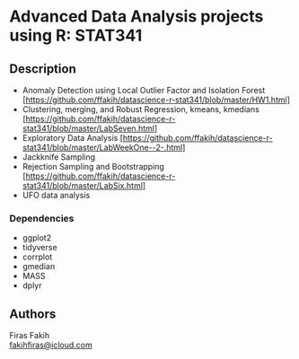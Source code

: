 # Advanced Data Analysis projects using R: STAT341

## Description

* Anomaly Detection using Local Outlier Factor and Isolation Forest [https://github.com/ffakih/datascience-r-stat341/blob/master/HW1.html]
* Clustering, merging, and Robust Regression, kmeans, kmedians [https://github.com/ffakih/datascience-r-stat341/blob/master/LabSeven.html]
* Exploratory Data Analysis [https://github.com/ffakih/datascience-r-stat341/blob/master/LabWeekOne--2-.html]
* Jackknife Sampling
* Rejection Sampling and Bootstrapping [https://github.com/ffakih/datascience-r-stat341/blob/master/LabSix.html]
* UFO data analysis


### Dependencies

* ggplot2
* tidyverse
* corrplot
* gmedian
* MASS
* dplyr


## Authors

Firas Fakih  
fakihfiras@icloud.com


